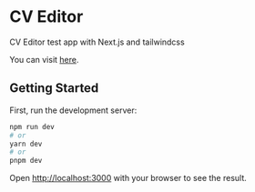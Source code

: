 # CV Editor

CV Editor test app with Next.js and tailwindcss

You can visit [here](https://cvcrea.vercel.app).

## Getting Started

First, run the development server:

```bash
npm run dev
# or
yarn dev
# or
pnpm dev
```

Open [http://localhost:3000](http://localhost:3000) with your browser to see the result.
